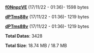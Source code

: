 [**f0NnpzVE**](/data/f0NnpzVE.txt) (17/11/22 - 01:36)- 1598 bytes

[**dPTms88v**](/data/dPTms88v.txt) (17/11/22 - 01:36)- 1219 bytes

[**dPTms88v**](/data/dPTms88v.txt) (17/11/22 - 01:36)- 1219 bytes

**Total Datas**: 3428

**Total Size**: 18.74 MB / 18.7 MB
